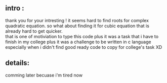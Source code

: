 ## intro :
thank you for your intresting !
it seems hard to find roots for complex quadratic equation. so what about finding it for cubic equation that is already hard to get quicker. </br>
that is one of motiviation to type this code plus it was a task that i have to finish in my college plus it was a challenge to be written in c language
especially when i didn't find good ready code to copy for college's task XD

## details:
comming later becuase i'm tired now
